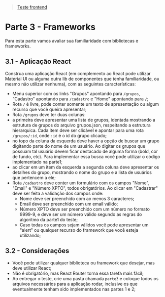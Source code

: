 > [Teste frontend](readme.md)

# Parte 3 - Frameworks

Para esta parte vamos avaliar sua familiaridade com bibliotecas e frameworks.

## 3.1 - Aplicação React

Construa uma aplicação React (em complemento ao React pode utilizar Material UI ou alguma outra lib de componentes que tenha familiaridade, ou mesmo não utilizar nenhuma), com as seguintes características:

- Menu superior com os links "Grupos" apontando para `/grupos`, "Cadastro" apontando para `/cadastro` e "Home" apontando para `/`;
- Rota `/` é livre, pode conter somente um texto de apresentação ou algum recurso que você queira apresentar;
- Rota `/grupos` deve ter duas colunas:
- a primeira deve apresentar uma lista de grupos, identada mostrando a estrutura de grupos do arquivo grupos.json, respeitando a estrutura hierarquica. Cada item deve ser clicável e apontar para uma rota `/grupos/:id`, onde `:id` é o id do grupo clicado;
- no topo da coluna da esquerda deve haver a opção de buscar um grupo digitando parte do nome de um usuário. Ao digitar os grupos que possuam tal usuário devem ficar destacado de alguma forma (bold, cor de fundo, etc). Para implementar essa busca você pode utilizar o código implementado na parte1;
- ao clicar em um item da esquerda a segunda coluna deve apresentar os detalhes do grupo, mostrando o nome do grupo e a lista de usuários que pertencem a ele;
- Rota `/cadastro` deve conter um formulário com os campos "Nome", "Email" e "Número XPTO", todos obrigatórios. Ao clicar em "Cadastrar" deve ser feita a validação dos campos onde:
  - Nome deve ser preenchido com ao menos 3 caracteres;
  - Email deve ser preenchido com um email válido;
  - Número XPTO deve ser preenchido com um número no formato 9999-9, e deve ser um número válido segundo as regras do algoritmo da parte1 do teste;
  - Caso todas os campos sejam válidos você pode apresentar um "alert" ou qualquer recurso do framework que você esteja utilizando;

## 3.2 - Considerações

- Você pode utilizar qualquer biblioteca ou framework que desejar, mas deve utilizar React;
- Não é obrigatório, mas React Router torna essa tarefa mais fácil;
- Ao entregar o teste, crie uma pasta chamada `parte3` e coloque todos os arquivos necessários para a aplicação rodar, inclusive os que eventualmente tenham sido implementados nas partes 1 e 2;
